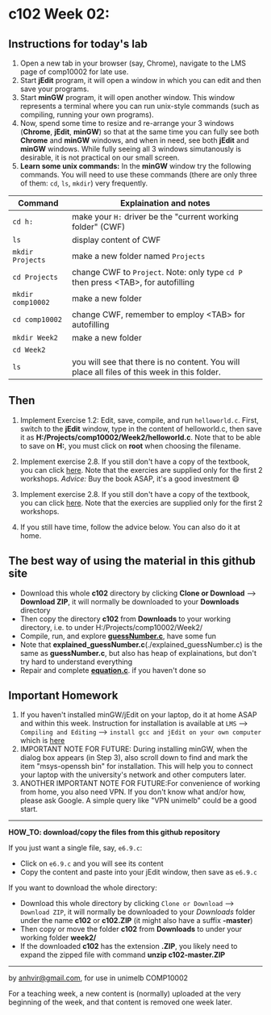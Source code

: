  c102 Week 02:
=======

Instructions for today's lab
----------------------------
1. Open a new tab in your browser (say, Chrome), navigate to the LMS page of comp10002 for late use.
1. Start **jEdit** program, it will open a window in which you can edit and then save your programs. 
1. Start **minGW** program, it will open another window. This window represents a terminal where you can run unix-style commands (such as compiling, running your own programs).  
1. Now, spend some time to resize and re-arrange your 3 windows (**Chrome**, **jEdit**, **minGW**) so that at the same time you can fully see both **Chrome** and **minGW** windows, and when in need, see both **jEdit** and **minGW** windows. While fully seeing all 3 windows simutanously is desirable, it is not practical on our small screen. 
1. **Learn some unix commands:** In the **minGW** window try the following commands. You will need to use these commands (there are only three of them: `cd`, `ls`, `mkdir`) very frequently. 


Command          | Explaination and notes
---------------- | ------------
`cd h:` | make your `H:` driver be the "current working folder" (CWF)
`ls`    | display content of CWF
`mkdir Projects` | make a new folder named `Projects`
`cd Projects` | change CWF to `Project`. Note: only type `cd P` then press \<TAB\>, for autofilling
`mkdir comp10002` | make a new folder
`cd comp10002` | change CWF, remember to employ \<TAB\> for autofilling
`mkdir Week2`  | make a new folder 
`cd Week2`     |
`ls`           | you will see that there is no content. You will place all files of this week in this folder.

Then
----
1. Implement Exercise 1.2: Edit, save, compile, and run `helloworld.c`. First, switch to the **jEdit** window, type in the content of helloworld.c, then save it as **H:/Projects/comp10002/Week2/helloworld.c**. Note that to be able to save on **H:**, you must click on **root** when choosing the filename. 
1. Implement exercise 2.8. If you still don't have a copy of the textbook, you can click [here](https://people.eng.unimelb.edu.au/ammoffat/teaching/10002/e/e02-08.tiff). Note that the exercies are supplied only for the first 
2 workshops.
*Advice:* Buy the book ASAP, it's a good investment :smile: 

1. Implement exercise 2.8. If you still don't have a copy of the textbook, you can click [here](https://people.eng.unimelb.edu.au/ammoffat/teaching/10002/e/e02-08.tiff). Note that the exercies are supplied only for the first 
2 workshops.

1. If you still have time, follow the advice below. You can also do it at home.


The best way of using the material in this github site
--------------------------------------------------
  * Download this whole **c102** directory by clicking **Clone or Download** --> **Download ZIP**, it will normally be downloaded to your **Downloads** directory
  * Then copy the directory **c102** from **Downloads** to your working directory, i.e. to under H:/Projects/comp10002/Week2/
  * Compile, run, and explore [**guessNumber.c**](./guessNumber.c), have some fun
  * Note that **explained_guessNumber.c**(./explained_guessNumber.c) is the same as **guessNumber.c**, but also has heap of explainations, but don't try hard to understand everything 
  * Repair and complete [**equation.c**](./equation.c). if you haven't done so 

Important Homework
-----------------
1. If you haven't installed minGW/jEdit on your laptop, do it at home ASAP and within this week. Instruction for installation is available at `LMS` --> `Compiling and Editing` --> `install gcc and jEdit on your own computer` which is [here](https://app.lms.unimelb.edu.au/webapps/blackboard/content/listContentEditable.jsp?content_id=_7226561_1&course_id=_391850_1&mode=reset) 
1. IMPORTANT NOTE FOR FUTURE: During installing minGW, when the dialog box appears (in Step 3), also scroll down to find and mark the item "msys-openssh bin" for installation. This will help you to connect your laptop with the university's network and other computers later.
1. ANOTHER IMPORTANT NOTE FOR FUTURE:For convenience of working from home, you also need VPN. If you don't know what and/or how, please ask Google. A simple query like "VPN unimelb" could be a good start.



---------------------------------------------------------
**HOW_TO: download/copy the files from this github repository**

If you just want a single file, say, `e6.9.c`:
  * Click on `e6.9.c` and you will see its content 
  * Copy the content and paste into your jEdit window, then save as `e6.9.c` 

If you want to download the whole directory:
  * Download this whole directory by clicking `Clone or Download` --> `Download ZIP`, it will normally be downloaded to your *Downloads* folder under the name **c102** or **c102.ZIP** (it might also have a suffix **-master**)
  * Then copy or move the folder **c102** from **Downloads** to under your working folder **week2/**
  * If the downloaded **c102** has the extension **.ZIP**, you likely need to expand the zipped file with command **unzip c102-master.ZIP**



-------------------------------------------------------------
by anhvir@gmail.com, for use in unimelb COMP10002

For a teaching week, a new content is (normally) uploaded at the very beginning of the week, and that content is removed one week later.

